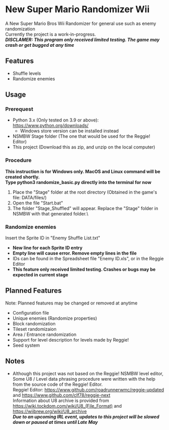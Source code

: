 # New Super Mario Randomizer Wii
 A New Super Mario Bros Wii Randomizer for general use such as enemy randomization\
 Currently the project is a work-in-progress. \
***DISCLAMER: This program only received limited testing. The game may crash or get bugged at any time***

## Features
- Shuffle levels
- Randomize enemies

## Usage
 ### Prerequest
 - Python 3.x (Only tested on 3.9 or above): https://www.python.org/downloads/ 
   - Windows store version can be installed instead
 - NSMBW Stage folder (The one that would be used for the Reggie! Editor)
 - This project (Download this as zip, and unzip on the local computer)
 ### Procedure
 **This instruction is for Windows only. MacOS and Linux command will be created shortly.** \
 **Type python3 randomize_basic.py directly into the terminal for now**
 1. Place the "Stage" folder at the root directory (Obtained in the game's file: DATA/files/)
 2. Open the file "Start.bat"
 3. The folder "Stage_Shuffled" will appear. Replace the "Stage" folder in NSMBW with that generated folder.\
 ### Randomize enemies
 Insert the Sprite ID in "Enemy Shuffle List.txt"
 - **New line for each Sprite ID entry**
 - **Empty line will cause error. Remove empty lines in the file**
 - IDs can be found in the Spreadsheet file "Enemy ID.xls", or in the Reggie Editor
 - **This feature only received limited testing. Crashes or bugs may be expected in current stage**

## Planned Features
Note: Planned features may be changed or removed at anytime
- Configuration file
- Unique enemies (Randomize properties)
- Block randomization
- Tileset randomizaion
- Area / Entrance randomization
- Support for level description for levels made by Reggie!
- Seed system

## Notes
 - Although this project was not based on the Reggie! NSMBW level editor,
 Some U8 / Level data phrasing procedure were written with the help from the source code of the Reggie! Editor. \
Reggie! Editor: https://www.github.com/roadrunnerwmc/reggie-updated and https://www.github.com/clf78/reggie-next \
Information about U8 archive is provided from https://wiki.tockdom.com/wiki/U8_(File_Format) and https://wiibrew.org/wiki/U8_archive \
 ***Due to an upcoming IRL event, updates to this project will be slowed down or paused at times until Late May***
